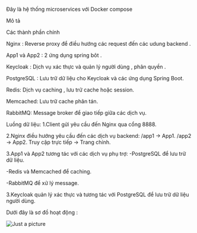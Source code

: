 Đây là hệ thống microservices với Docker compose 

Mô tả 

Các thành phần chính 

Nginx : Reverse proxy để điều hướng các request đến các udung backend .

App1 và App2 : 2 ứng dụng spring bôt .

Keycloak : Dịch vụ xác thực và quản lý người dùng , phân quyền  .

PostgreSQL : Lưu trữ dữ liệu cho Keycloak và các ứng dụng Spring Boot.

Redis: Dịch vụ caching , lưu trữ cache hoặc session.

Memcached: Lưu trữ cache phân tán.

RabbitMQ: Message broker để giao tiếp giữa các dịch vụ.

Luồng dữ liệu:
1.Client gửi yêu cầu đến Nginx qua cổng 8888.

2.Nginx điều hướng yêu cầu đến các dịch vụ backend:
/app1 → App1.
/app2 → App2.
Truy cập trực tiếp → Trang chính.

3.App1 và App2 tương tác với các dịch vụ phụ trợ:
-PostgreSQL để lưu trữ dữ liệu.

-Redis và Memcached để caching.

-RabbitMQ để xử lý message.

3.Keycloak quản lý xác thực và tương tác với PostgreSQL để lưu trữ dữ liệu người dùng.

Dưới đây là sơ đồ hoạt động :

![Just a picture]([https://media.giphy.com/media/PiQejEf31116URju4V/giphy.gif](https://imgur.com/v8ljvni))
